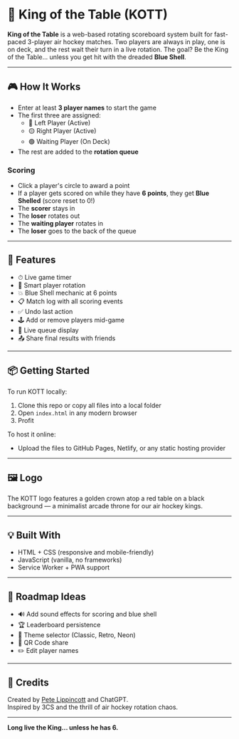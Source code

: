 # 👑 King of the Table (KOTT)

**King of the Table** is a web-based rotating scoreboard system built for fast-paced 3-player air hockey matches. Two players are always in play, one is on deck, and the rest wait their turn in a live rotation. The goal? Be the King of the Table... unless you get hit with the dreaded **Blue Shell**.

---

## 🎮 How It Works

- Enter at least **3 player names** to start the game
- The first three are assigned:
  - 🔴 Left Player (Active)
  - 🟡 Right Player (Active)
  - 🟢 Waiting Player (On Deck)
- The rest are added to the **rotation queue**

### Scoring
- Click a player's circle to award a point
- If a player gets scored on while they have **6 points**, they get **Blue Shelled** (score reset to 0!)
- The **scorer** stays in
- The **loser** rotates out
- The **waiting player** rotates in
- The **loser** goes to the back of the queue

---

## 🧠 Features

- ⏱ Live game timer
- 🔁 Smart player rotation
- 💥 Blue Shell mechanic at 6 points
- 📋 Match log with all scoring events
- ✅ Undo last action
- 🕹 Add or remove players mid-game
- 📜 Live queue display
- 📤 Share final results with friends

---

## 📦 Getting Started

To run KOTT locally:

1. Clone this repo or copy all files into a local folder
2. Open `index.html` in any modern browser
3. Profit

To host it online:

- Upload the files to GitHub Pages, Netlify, or any static hosting provider

---

## 🖼 Logo

The KOTT logo features a golden crown atop a red table on a black background — a minimalist arcade throne for our air hockey kings.

---

## 💡 Built With

- HTML + CSS (responsive and mobile-friendly)
- JavaScript (vanilla, no frameworks)
- Service Worker + PWA support

---

## 🚧 Roadmap Ideas

- 🔊 Add sound effects for scoring and blue shell
- 🏆 Leaderboard persistence
- 🎨 Theme selector (Classic, Retro, Neon)
- 📱 QR Code share
- ✏️ Edit player names

---

## 👑 Credits

Created by [Pete Lippincott](https://github.com/petesimple) and ChatGPT.  
Inspired by 3CS and the thrill of air hockey rotation chaos.

---

**Long live the King... unless he has 6.**
